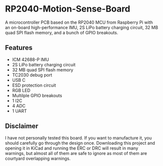 # RP2040-Motion-Sense-Board

A microcontroller PCB based on the RP2040 MCU from Raspberry Pi with an on-board high-performance IMU, 2S LiPo battery charging circuit, 32 MB quad SPI flash memory, and a bunch of GPIO breakouts.

## Features

- ICM 42688-P IMU
- 2S LiPo battery charging circuit
- 32 MB quad SPI flash memory
- TC2030 debug port
- USB C
- ESD protection circuit
- RGB LED
- Multilple GPIO breakouts
- 1 I2C
- 4 ADC
- 1 UART

## Disclaimer

I have not personally tested this board. If you want to manufacture it, you should carefully go through the design once. Downloading this project and opening it in KiCad and running the ERC or DRC will result in many warnings, but almost all of them are safe to ignore as most of them are courtyard overlapping warnings.

